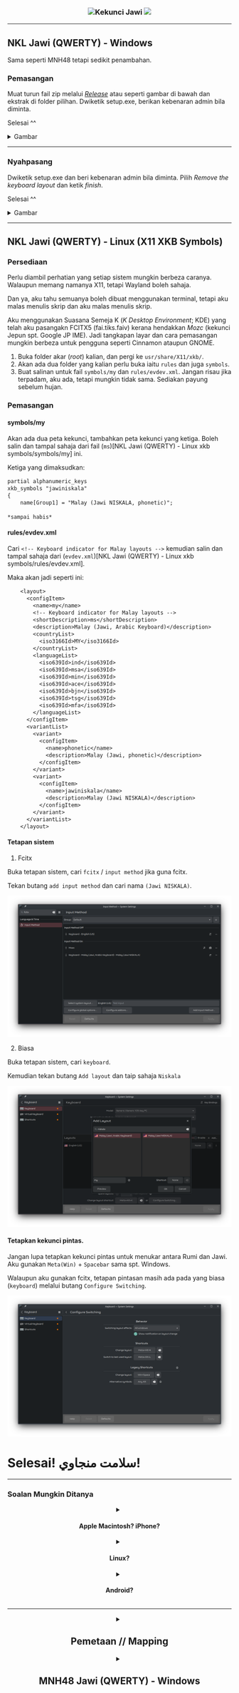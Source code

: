 <h3 align="center">
    <img src="https://github.com/niskala5570/jawi-keyboard/assets/34799053/f5eb4516-2457-4510-9d8b-552f17cd32f2" alt="Kekunci Jawi">
    <img src="https://readme-typing-svg.demolab.com?font=Reem+Kufi&size=30&pause=3000&color=F7F7F7&center=true&vCenter=true&random=true&width=435&lines=KEKUNCI+%E2%80%84JAWI;JAWI%E2%80%84KEYBOARD"/>
</h3><hr>

## NKL Jawi (QWERTY) - Windows

Sama seperti MNH48 tetapi sedikit penambahan.

### Pemasangan

Muat turun fail zip melalui [_Release_](https://github.com/niskala5570/jawi-keyboard/releases/tag/Kartika) atau seperti gambar di bawah dan ekstrak di folder pilihan.
Dwiketik setup.exe, berikan kebenaran admin bila diminta.

Selesai ^^

<details>
<summary>Gambar</summary>

![image](https://github.com/niskala5570/jawi-keyboard/assets/34799053/ced3220d-0286-4941-b37c-32e2eaedec68)
![image](https://github.com/niskala5570/jawi-keyboard/assets/34799053/f7946dbb-3670-4086-9922-6c5b0bf03ec2)

</details>

---

### Nyahpasang

Dwiketik setup.exe dan beri kebenaran admin bila diminta.
Pilih _Remove the keyboard layout_ dan ketik _finish_.

Selesai ^^
<details>
<summary>Gambar</summary>

![image](https://github.com/niskala5570/jawi-keyboard/assets/34799053/d7d847c9-9b19-4a22-8a64-f81decce8e74)

</details>

---


## NKL Jawi (QWERTY) - Linux (X11 XKB Symbols)
### Persediaan
Perlu diambil perhatian yang setiap sistem mungkin berbeza caranya. Walaupun memang namanya X11, tetapi Wayland boleh sahaja.

Dan ya, aku tahu semuanya boleh dibuat menggunakan terminal, tetapi aku malas menulis skrip dan aku malas menulis skrip.

Aku menggunakan Suasana Semeja K (_K Desktop Environment_; KDE) yang telah aku pasangakn FCITX5 (fai.tiks.faiv) kerana hendakkan _Mozc_ (kekunci Jepun spt. Google JP IME). Jadi tangkapan layar dan cara pemasangan mungkin berbeza untuk pengguna seperti Cinnamon ataupun GNOME.

1. Buka folder akar (_root_) kalian, dan pergi ke `usr/share/X11/xkb/`.
2. Akan ada dua folder yang kalian perlu buka iaitu `rules` dan juga `symbols`.
3. Buat salinan untuk fail `symbols/my` dan `rules/evdev.xml`. Jangan risau jika terpadam, aku ada, tetapi mungkin tidak sama. Sediakan payung sebelum hujan.

### Pemasangan
#### symbols/my

Akan ada dua peta kekunci, tambahkan peta kekunci yang ketiga. Boleh salin dan tampal sahaja dari fail (`ms`)[NKL Jawi (QWERTY) - Linux xkb symbols/symbols/my] ini.

Ketiga yang dimaksudkan:

```
partial alphanumeric_keys
xkb_symbols "jawiniskala"
{
    name[Group1] = "Malay (Jawi NISKALA, phonetic)";

*sampai habis*
```

#### rules/evdev.xml
Cari `<!-- Keyboard indicator for Malay layouts -->` kemudian salin dan tampal sahaja dari (`evdev.xml`)[NKL Jawi (QWERTY) - Linux xkb symbols/rules/evdev.xml].

Maka akan jadi seperti ini:

```
    <layout>
      <configItem>
        <name>my</name>
        <!-- Keyboard indicator for Malay layouts -->
        <shortDescription>ms</shortDescription>
        <description>Malay (Jawi, Arabic Keyboard)</description>
        <countryList>
          <iso3166Id>MY</iso3166Id>
        </countryList>
        <languageList>
          <iso639Id>ind</iso639Id>
          <iso639Id>msa</iso639Id>
          <iso639Id>min</iso639Id>
          <iso639Id>ace</iso639Id>
          <iso639Id>bjn</iso639Id>
          <iso639Id>tsg</iso639Id>
          <iso639Id>mfa</iso639Id>
        </languageList>
      </configItem>
      <variantList>
        <variant>
          <configItem>
            <name>phonetic</name>
            <description>Malay (Jawi, phonetic)</description>
          </configItem>
        </variant>
        <variant>
          <configItem>
            <name>jawiniskala</name>
            <description>Malay (Jawi NISKALA)</description>
          </configItem>
        </variant>
      </variantList>
    </layout>
```

#### Tetapan sistem
1. Fcitx

Buka tetapan sistem, cari `fcitx` / `input method` jika guna fcitx.

Tekan butang `add input method` dan cari nama `(Jawi NISKALA)`.

![](https://github.com/niskala5570/jawi-keyboard/blob/4ca5229d56ffbdfeb8f77b672eb348578a9739bc/NKL%20Jawi%20(QWERTY)%20-%20Linux%20xkb%20symbols/gambar/Screenshot_20250501_003515.png)

2. Biasa

Buka tetapan sistem, cari `keyboard`.

Kemudian tekan butang `Add layout` dan taip sahaja `Niskala`

![](https://github.com/niskala5570/jawi-keyboard/blob/4ca5229d56ffbdfeb8f77b672eb348578a9739bc/NKL%20Jawi%20(QWERTY)%20-%20Linux%20xkb%20symbols/gambar/Screenshot_20250501_004455.png)


#### Tetapkan kekunci pintas.

Jangan lupa tetapkan kekunci pintas untuk menukar antara Rumi dan Jawi. Aku gunakan `Meta(Win)` + `Spacebar` sama spt. Windows.

Walaupun aku gunakan fcitx, tetapan pintasan masih ada pada yang biasa (`keyboard`) melalui butang `Configure Switching`.

![](https://github.com/niskala5570/jawi-keyboard/blob/4ca5229d56ffbdfeb8f77b672eb348578a9739bc/NKL%20Jawi%20(QWERTY)%20-%20Linux%20xkb%20symbols/gambar/Screenshot_20250501_004730.png)


# Selesai! سلامت منجاوي!
---

### Soalan Mungkin Ditanya

<details>
<summary align=center><h4>Apple Macintosh? iPhone?</h4></summary>
Malangnya aku tak ada peranti tersebut untuk kaji buat atur letak sendiri.

- [Papan Huruf atau Keyboard Jawi di Mac - Akademi Jawi Malaysia](https://www.youtube.com/watch?v=1XeQuzrYQdU&t=62s)
- [Gunakan terbina atur letak terbina dalam iOS, cari Bahasa Melayu (Arab)](https://x.com/koleksijawi/status/1703638217608814818)

</details>
<details>
<summary align=center><h4>Linux?</h4></summary>
Kemaskini: Boleh guna pemetaan xkb yg aku sudah sediakan. Lihat cara pasang di atas.


Boleh lihat [FCITX Table Jawi oleh Jawi MNH](https://github.com/jawi-mnh48/fcitx-table-jawi), malangnya aku tak dapat mengesahkan kerana gagal membolehkan ia berfungsi di komputer aku. (arch btw).
Kedepannya aku akan cuba buat sendiri dengan [xremap](https://github.com/xremap/xremap) (mempunyai sokongan X11 dan Wayland).

</details>

<details>
<summary align=center><h4>Android?</h4></summary>

Aku ada cadang nak tambah pada [FlorisBoard](https://github.com/florisboard/florisboard), apapun boleh guna alternatif ini dahulu:
- [Kekunci Google](https://play.google.com/store/apps/details?id=com.google.android.inputmethod.latin&hl=en), pilih Bahasa Melayu (Arab). [Percuma] (Mirip QWERTY, kaf dan ga arab ك ڬ, bukan Jawi ک ݢ dan tiada ye ى)
- [Jawi Pro](https://play.google.com/store/apps/details?id=com.zairo.zairokeyboardpro&hl=en) [RM5.49] (Mempunyai atur letak QWERTY dan lain lagi)
- [Jawi / Arabic Keyboard](https://play.google.com/store/apps/details?id=com.gogo.nurul.keyboardjawi&pcampaignid=web_share) [Percuma]
- [Mobile Jawi](https://play.google.com/store/apps/details?id=com.murasu.mobilejawi&hl=en) [Percuma]
- [eJawiMakmur](https://play.google.com/store/apps/details?id=my.gov.muip.ejawi&hl=en) [Percuma] (Bukan kekunci tetapi penukar, dibangun oleh Majlis Adat Resam Melayu Pahang [MUIP])
- SwiftKeyboard dan Samsung Keyboard juga ada rasanya, tak pasti, cari Bahasa Melayu (Arab) dalamnya.
</details>

----

<details>
<summary align=center><h2> Pemetaan // Mapping </h2></summary>
<img src="https://github.com/niskala5570/jawi-keyboard/assets/34799053/95783848-d008-47c2-8f69-edd6a1f03b34"

![Shift_copy_1](https://github.com/niskala5570/jawi-keyboard/assets/34799053/5c3e3020-8642-4840-87bb-e6c40e20e377)
![Ctrl Alt](https://github.com/niskala5570/jawi-keyboard/assets/34799053/b70f8c8c-c418-4572-9f07-43a284bbe33d)
![Ctrl Alt Shift](https://github.com/niskala5570/jawi-keyboard/assets/34799053/acd36833-ee74-4ce4-b11b-1b1a39046620)

</details>

<details>
<summary align=center><h2> MNH48 Jawi (QWERTY) - Windows </h2></summary>

The directory contains the keyboard layout source file in `klc` format,
that is used in Microsoft Keyboard Layout Creator (MSKLC), as well as
the resulting compiled installation files and libraries, minus the
bootstrapper. Because the bootstrapper seemed to not be generated by
MSKLC but rather just copied over, it is technically copyrighted by
Microsoft and I cannot distribute it. The other files are actually
compiled and I have the copyrights on them, so I can distribute them.

You can also generate the files on your side from the source `klc`.
Install MSKLC from Microsoft's website, load the `klc` file, then click
`Project` and select `Build DLL and Setup Package`.

**For users who just want to install keyboard layout and not do anything
else, download the [latest release archive](https://github.com/jawi-mnh48/jawi-keyboard/releases/latest/download/mnh48-jawi-qwerty-windows.zip) and then open it, then
double click on `MNHjawi_amd64.msi` to install and you're done.**

If you cannot run `MNHjawi_amd64.msi`, for example, it gives you the
error: `Error message: The version of this file is not compatible with
the version of Windows you're running.`, then please run `MNHjawi_i386.msi`
instead because it means that your Windows or your processor doesn't
support amd64 instruction set. In rare cases such as on certain old
computers with Windows XP, even `MNHjawi_i386.msi` might not work and
you need `MNHjawi_ia64.msi` instead in those cases.

The files are built on Windows 10 and has been tested to be functioning
properly under Windows 10. The version of MSKLC used is 1.4.6000.2
released on 2nd October 2020. The Unicode data bundled was Unicode 5.0
but I've manually downloaded Unicode 13.0 data to use with MSKLC before
compiling, so the keyboard layout I generate has support for Unicode 13.0.


## License

All of the layout themselves, as in the character position arrangement, are
all released under The MIT license.

The license for the specific files varies from one another, check the
subsection for specific license.


### MNH48 Jawi (QWERTY) - Windows

I would actually want to release this as full featured open source, but
there might had been some violation with Microsoft's licensing terms.
If I read correctly, what it don't allow is the bundling of the keyboard
layout in paid software or selling the layout itself. You can still use
my files to install and modify as long as you abide with that terms.
Those terms were set by Microsoft, not me.
</details>
